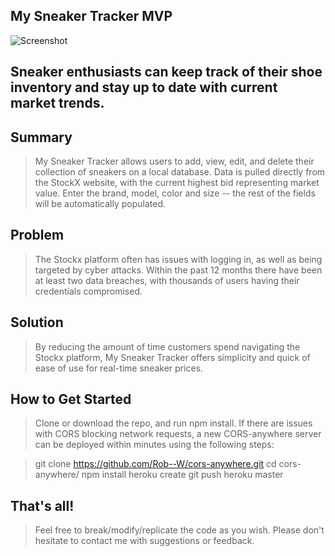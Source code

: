 
## My Sneaker Tracker MVP ##

![Screenshot](https://i.imgur.com/Bwss4ZA.png)

## Sneaker enthusiasts can keep track of their shoe inventory and stay up to date with current market trends. ##

## Summary ##
  > My Sneaker Tracker allows users to add, view, edit, and delete their collection of sneakers on a local database.  Data is pulled directly from the StockX website, with the current highest bid representing market value.  Enter the brand, model, color and size -- the rest of the fields will be automatically populated.

## Problem ##
  > The Stockx platform often has issues with logging in, as well as being targeted by cyber attacks.  Within the past 12 months there have been at least two data breaches, with thousands of users having their credentials compromised.

## Solution ##
  > By reducing the amount of time customers spend navigating the Stockx platform, My Sneaker Tracker offers simplicity and quick of ease of use for real-time sneaker prices.

## How to Get Started ##
  > Clone or download the repo, and run npm install.  If there are issues with CORS blocking network requests, a new CORS-anywhere server can be deployed within minutes using the following steps:

>   git clone https://github.com/Rob--W/cors-anywhere.git
>   cd cors-anywhere/
>   npm install
>   heroku create
>   git push heroku master

## That's all! ##
  > Feel free to break/modify/replicate the code as you wish.  Please don't hesitate to contact me with suggestions or feedback.
